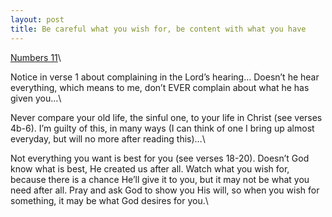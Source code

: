 ```yaml
---
layout: post
title: Be careful what you wish for, be content with what you have
---
```


[Numbers
11](http://www.biblegateway.com/passage/?search=Numbers%2011;&version=31;)\

Notice in verse 1 about complaining in the Lord’s hearing… Doesn’t he
hear everything, which means to me, don’t <span class="caps"><span
class="caps">EVER</span></span> complain about what he has given you…\

Never compare your old life, the sinful one, to your life in Christ (see
verses 4b-6). I’m guilty of this, in many ways (I can think of one I
bring up almost everyday, but will no more after reading this)…\

Not everything you want is best for you (see verses 18-20). Doesn’t God
know what is best, He created us after all. Watch what you wish for,
because there is a chance He’ll give it to you, but it may not be what
you need after all. Pray and ask God to show you His will, so when you
wish for something, it may be what God desires for you.\

